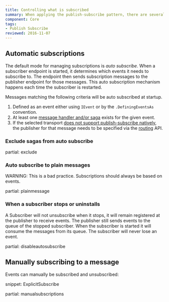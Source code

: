 ```yaml
---
title: Controlling what is subscribed
summary: When applying the publish-subscribe pattern, there are several ways to control what messages are subscribed to
component: Core
tags:
- Publish Subscribe
reviewed: 2016-11-07
---
```



## Automatic subscriptions

The default mode for managing subscriptions is *auto subscribe*. When a subscriber endpoint is started, it determines  which events it needs to subscribe to. The endpoint then sends subscription messages to the publisher endpoint for those messages. This auto subscription mechanism happens each time the subscriber is restarted.

Messages matching the following criteria will be auto subscribed at startup.

 1. Defined as an event either using `IEvent` or by the `.DefiningEventsAs` convention.
 1. At least one [message handler and/or saga](/nservicebus/handlers/) exists for the given event.
 1. If the selected transport [does not support publish-subscribe natively](/transports/#types-of-transports-unicast-only-transports), the publisher for that message needs to be specified via the [routing](/nservicebus/messaging/routing.md) API.


### Exclude sagas from auto subscribe

partial: exclude


### Auto subscribe to plain messages

WARNING: This is a bad practice. Subscriptions should always be based on events.

partial: plainmessage


### When a subscriber stops or uninstalls

A Subscriber will not unsubscribe when it stops, it will remain registered at the publisher to receive events. The publisher still sends events to the queue of the stopped subscriber. When the subscriber is started it will consume the messages from its queue. The subscriber will never lose an event.


partial: disableautosubscribe


## Manually subscribing to a message

Events can manually be subscribed and unsubscribed:

snippet: ExplicitSubscribe

partial: manualsubscriptions

